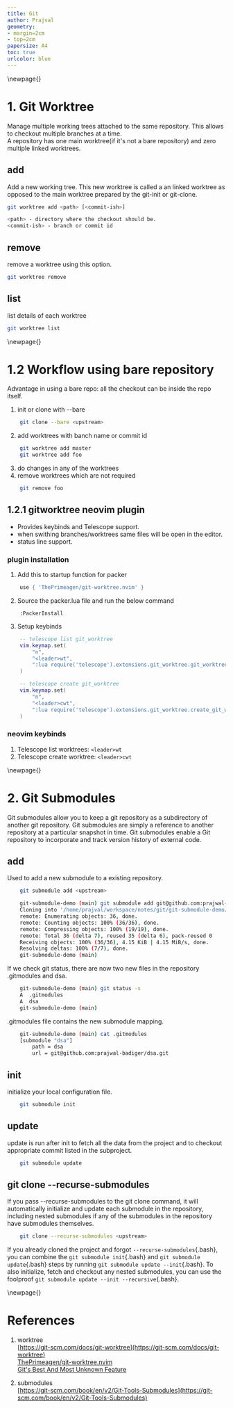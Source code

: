 ```yaml
---
title: Git
author: Prajval
geometry:
- margin=2cm
- top=2cm
papersize: A4
toc: true
urlcolor: blue
---
```


\newpage{}

# 1. Git Worktree

Manage multiple working trees attached to the same repository. This allows to
checkout multiple branches at a time.  
A repository has one main worktree(if it's not a bare repository) and zero 
multiple linked worktrees.

## add

Add a new working tree. This new worktree is called a an linked worktree as 
opposed to the main worktree prepared by the git-init or git-clone.
``` bash
git worktree add <path> [<commit-ish>]

<path> - directory where the checkout should be.
<commit-ish> - branch or commit id
```

## remove

remove a worktree using this option.

``` bash
git worktree remove

```

## list
list details of each worktree

``` bash
git worktree list

```

\newpage{}

# 1.2 Workflow using bare repository
Advantage in using a bare repo: all the checkout can be inside the repo itself.

1. init or clone with --bare
``` bash
    git clone --bare <upstream>

```
2. add worktrees with banch name or commit id
``` bash
    git worktree add master
    git worktree add foo

```
3. do changes in any of the worktrees
4. remove worktrees which are not required
``` bash
    git remove foo

```

## 1.2.1 gitworktree neovim plugin
- Provides keybinds and Telescope support.
- when swithing branches/worktrees same files will be open in the editor.
- status line support.

### plugin installation

1. Add this to startup function for packer
``` lua
    use { 'ThePrimeagen/git-worktree.nvim' }

```
2. Source the packer.lua file and run the below command
``` vim
    :PackerInstall
```

3. Setup keybinds
``` lua
    -- telescope list git_worktree
    vim.keymap.set(
        "n",
        "<leader>wt",
        ":lua require('telescope').extensions.git_worktree.git_worktrees()<cr>"
    )

    -- telescope create git_worktree
    vim.keymap.set(
        "n",
        "<leader>cwt",
        ":lua require('telescope').extensions.git_worktree.create_git_worktree()<cr>"
    )

```
### neovim keybinds

1. Telescope list worktrees: ``` <leader>wt ```
2. Telescope create worktree: ``` <leader>cwt ```

\newpage{}

# 2. Git Submodules
Git submodules allow you to keep a git repository as a subdirectory of another git repository.
Git submodules are simply a reference to another repository at a particular snapshot in time.
Git submodules enable a Git repository  to incorporate and track version history of external code.

## add

Used to add a new submodule to a existing repository.
``` bash
    git submodule add <upstream>

    git-submodule-demo (main) git submodule add git@github.com:prajwal-badiger/dsa.git
    Cloning into '/home/prajval/workspace/notes/git/git-submodule-demo/dsa'...
    remote: Enumerating objects: 36, done.
    remote: Counting objects: 100% (36/36), done.
    remote: Compressing objects: 100% (19/19), done.
    remote: Total 36 (delta 7), reused 35 (delta 6), pack-reused 0
    Receiving objects: 100% (36/36), 4.15 KiB | 4.15 MiB/s, done.
    Resolving deltas: 100% (7/7), done.
    git-submodule-demo (main)
```

If we check git status, there are now two new files in the repository .gitmodules
and dsa.  
``` bash
    git-submodule-demo (main) git status -s
    A  .gitmodules
    A  dsa
    git-submodule-demo (main)
```
  
.gitmodules file contains the new submodule mapping.

``` bash
    git-submodule-demo (main) cat .gitmodules
    [submodule "dsa"]
        path = dsa
        url = git@github.com:prajwal-badiger/dsa.git
```

## init
initialize your local configuration file.
```bash
    git submodule init
```

## update
update is run after init to fetch all the data from the project and to checkout
appropriate commit listed in the subproject.
```bash
    git submodule update
```

## git clone \--recurse-submodules
If you pass \--recurse-submodules to the git clone command, 
it will automatically initialize and update each submodule in the repository, 
including nested submodules if any of the submodules in the repository have submodules themselves.

```bash
    git clone --recurse-submodules <upstream>
```

If you already cloned the project and forgot `--recurse-submodules`{.bash}, 
you can combine the `git submodule init`{.bash} and `git submodule update`{.bash} steps by running `git submodule update --init`{.bash}. 
To also initialize, fetch and checkout any nested submodules, you can use the foolproof `git submodule update --init --recursive`{.bash}.

\newpage{}
# References
1. worktree  
    [https://git-scm.com/docs/git-worktree](https://git-scm.com/docs/git-worktree)  
    [ThePrimeagen/git-worktree.nvim](https://github.com/ThePrimeagen/git-worktree.nvim)  
    [Git's Best And Most Unknown Feature](https://www.youtube.com/watch?v=2uEqYw-N8uE)  

2. submodules  
    [https://git-scm.com/book/en/v2/Git-Tools-Submodules](https://git-scm.com/book/en/v2/Git-Tools-Submodules)  
